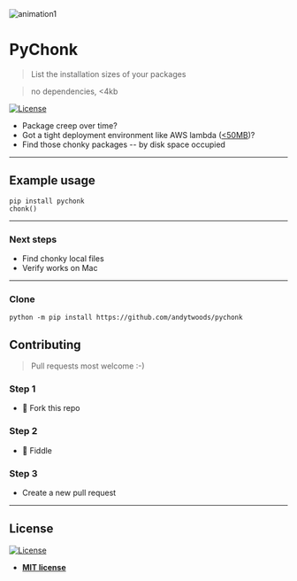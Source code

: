 <img src="https://user-images.githubusercontent.com/595166/87035989-0b9f9980-c1e2-11ea-8720-d51776e61308.gif" alt="animation1" style="max-width:100%;">

# PyChonk

> List the installation sizes of your packages 

> no dependencies, <4kb

 [![License](http://img.shields.io/:license-mit-blue.svg?style=flat-square)](http://badges.mit-license.org) 


- Package creep over time? 
- Got a tight deployment environment like AWS lambda (<a href='https://github.com/Miserlou/Zappa/issues/556'><50MB</a>)? 
- Find those chonky packages -- by disk space occupied

---

## Example usage

```
pip install pychonk
chonk()
```

---

### Next steps

- Find chonky local files 
- Verify works on Mac


---

### Clone
```
python -m pip install https://github.com/andytwoods/pychonk
```


## Contributing

> Pull requests most welcome :-)

### Step 1

- 🍴 Fork this repo


### Step 2

- 🔨 Fiddle 

### Step 3

- Create a new pull request

---


## License

[![License](http://img.shields.io/:license-mit-blue.svg?style=flat-square)](http://badges.mit-license.org)

- **[MIT license](http://opensource.org/licenses/mit-license.php)**